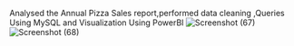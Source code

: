Analysed the Annual Pizza Sales report,performed data cleaning ,Queries Using MySQL and Visualization Using PowerBI
![Screenshot (67)](https://github.com/Amardeep2023/Pizza_Sales_Data_Analysis_MySQL_PowerBI/assets/123870402/de371c12-8b10-445d-8691-eaa315f3cf1f)
![Screenshot (68)](https://github.com/Amardeep2023/Pizza_Sales_Data_Analysis_MySQL_PowerBI/assets/123870402/f2e64499-6930-4749-91ed-a5b7e9ad0c6a)
